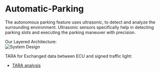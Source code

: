 # Automatic-Parking 

The autonomous parking feature uses ultrasonic, to detect and analyze the surrounding environment. Ultrasonic sensors specifically help in detecting parking slots and executing the parking maneuver with precision.

Our Layered Architecture:  
![System Design](https://drive.google.com/uc?export=download&id=1Y07H2PtTQ-dlBC1K_oz_MgOfzoLZVMUf)

TARA for Exchanged data between ECU and signed traffic light:  
- [TARA analysis ](./TARA/TARA.pdf) 
